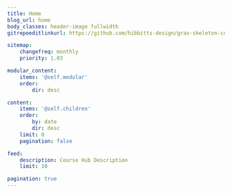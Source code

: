 ```yaml
---
title: Home
blog_url: home
body_classes: header-image fullwidth
gitrepoeditlinkurl: https://github.com/hibbitts-design/grav-skeleton-course-hub-site/tree/master/user/pages/01.home

sitemap:
    changefreq: monthly
    priority: 1.03

modular_content:
    items: '@self.modular'
    order:
        dir: desc

content:
    items: '@self.children'
    order:
        by: date
        dir: desc
    limit: 0
    pagination: false

feed:
    description: Course Hub Description
    limit: 10

pagination: true
---
```

